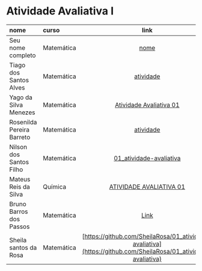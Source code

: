 # Atividade Avaliativa I

|nome               | curso      | link  
|:------------------|:-----------|:-----:
| Seu nome completo | Matemática | [nome](https://github.com/icaro-freire/estat_2020.1/tree/main/05_atividade-avaliativa-I)
| Tiago dos Santos Alves| Matemática | [atividade](https://github.com/Tiago2332/01_atividade-avaliativa)
| Yago da Silva Menezes | Matemática | [Atividade Avaliativa 01](https://github.com/yago-menezes/01_atividade-avaliativa)
|Rosenilda Pereira Barreto|Matemática|[atividade](https://github.com/Rosenilda-Barreto/01_atividade-avaliativa)
|Nilson dos Santos Filho | Matemática | [01_atividade-avaliativa](https://github.com/Nison-dos-Satos-Filho/01_atividade-avaliativa)
|Mateus Reis da Silva | Química | [ATIVIDADE AVALIATIVA 01](https://github.com/Mateusreisdasilva/01_atividade_avaliativa)
| Bruno Barros dos Passos| Matemática | [Link](https://github.com/brunnoobarros/01_atividade-avaliativa)
| Sheila santos da Rosa | Matemática | [https://github.com/SheilaRosa/01_atividade-avaliativa](https://github.com/SheilaRosa/01_atividade-avaliativa)
